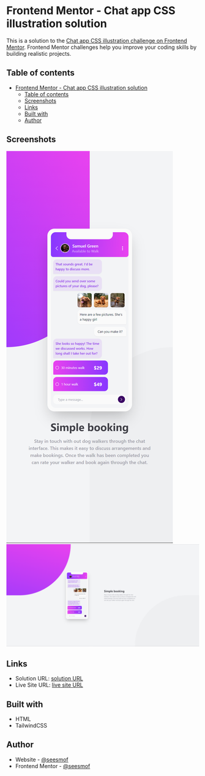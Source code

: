 # Frontend Mentor - Chat app CSS illustration solution

This is a solution to the [Chat app CSS illustration challenge on Frontend Mentor](https://www.frontendmentor.io/challenges/chat-app-css-illustration-O5auMkFqY). Frontend Mentor challenges help you improve your coding skills by building realistic projects.

## Table of contents

- [Frontend Mentor - Chat app CSS illustration solution](#frontend-mentor---chat-app-css-illustration-solution)
  - [Table of contents](#table-of-contents)
  - [Screenshots](#screenshots)
  - [Links](#links)
  - [Built with](#built-with)
  - [Author](#author)

## Screenshots

![](./images/msedge_trad5K2nxJ.png)
![](./images/msedge_OuT2AO87zg.png)

## Links

- Solution URL: [solution URL](https://www.frontendmentor.io/solutions/responsive-with-tailwindcss-9O6zF2Pwjf)
- Live Site URL: [live site URL](https://seesmof.github.io/chat-app-css-illustration/)

## Built with

- HTML
- TailwindCSS

## Author

- Website - [@seesmof](https://github.com/seesmof)
- Frontend Mentor - [@seesmof](https://www.frontendmentor.io/profile/seesmof)

